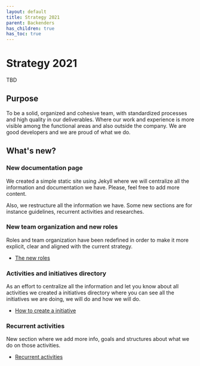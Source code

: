 ```yaml
---
layout: default
title: Strategy 2021
parent: Backenders
has_children: true
has_toc: true
---
```


# Strategy 2021

TBD

## Purpose

To be a solid, organized and cohesive team, with standardized processes and high quality in our deliverables. Where our work and experience is more visible among the functional areas and also outside the company. We are good developers and we are proud of what we do.

## What's new?

### New documentation page

We created a simple static site using Jekyll where we will centralize all the information and documentation we have. Please, feel free to add more content.

Also, we restructure all the information we have. Some new sections are for instance guidelines, recurrent activities and researches.

### New team organization and new roles

Roles and team organization have been redefined in order to make it more explicit, clear and aligned with the current strategy.

* [The new roles](/devismos/docs/backenders/strategy-2021/roles/index)

### Activities and initiatives directory

As an effort to centralize all the information and let you know about all activities we created a initiatives directory where you can see all the initiatives we are doing, we will do and how we will do.

* [How to create a initiative](/devismos/docs/guidelines/how-to-create-initiatives/index)

### Recurrent activities

New section where we add more info, goals and structures about what we do on those activities.

* [Recurrent activities](/devismos/docs/backenders/recurrent-activities/index/)
